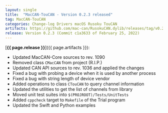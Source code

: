 ```yaml
---
layout: single
title:  "MacCAN-TouCAN - Version 0.2.3 released"
tag: MacCAN-TouCAN
categories: Change-log Drivers macOS Rusoku TouCAN
artifacts: https://github.com/mac-can/RusokuCAN.dylib/releases/tag/v0.2.3
release: Version 0.2.3 (Commit c1a3633 of February 25, 2022)
---
```

[**{{ page.release }}**]({{ page.artifacts }}):

- Updated MacCAN-Core sources to rev. 1090
- Removed class `CMacCAN` from project (R.I.P.)
- Updated CAN API sources to rev. 1036 and applied the changes
- Fixed a bug with probing a device when it is used by another process
- Fixed a bug with string length of device vendor
- Added operations to class `CTouCAN` to query channel information
- Updated the utilities to get the list of channels from library
- Moved unit test suites into `$(PROJROOT)/Tests/UnitTests`
- Added `cppcheck` target to `Makefile` of the Trial program
- Updated the Swift and Python examples
